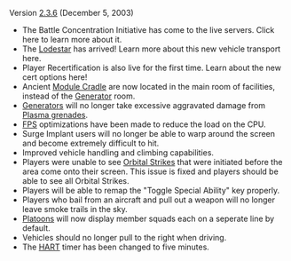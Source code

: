 Version [2.3.6](2.md.3.6) (December 5, 2003)

- The Battle Concentration Initiative has come to the live servers.
  Click here to learn more about it.
- The [Lodestar](Lodestar.md) has arrived! Learn more about
  this new vehicle transport here.
- Player Recertification is also live for the first time. Learn about
  the new cert options here!
- Ancient [Module Cradle](Module_Cradle.md) are now located in
  the main room of facilities, instead of the
  [Generator](Generator.md) room.
- [Generators](Generator.md) will no longer take excessive
  aggravated damage from [Plasma grenades](Plasma_grenade.md).
- [FPS](FPS.md) optimizations have been made to reduce the
  load on the CPU.
- Surge Implant users will no longer be able to warp around the screen
  and become extremely difficult to hit.
- Improved vehicle handling and climbing capabilities.
- Players were unable to see [Orbital
  Strikes](Orbital_Strike.md) that were initiated before the
  area come onto their screen. This issue is fixed and players should
  be able to see all Orbital Strikes.
- Players will be able to remap the "Toggle Special Ability" key
  properly.
- Players who bail from an aircraft and pull out a weapon will no
  longer leave smoke trails in the sky.
- [Platoons](Platoon.md) will now display member squads each
  on a seperate line by default.
- Vehicles should no longer pull to the right when driving.
- The [HART](HART.md) timer has been changed to five minutes.

<!--[category:Patches](category:Patches.md)-->
